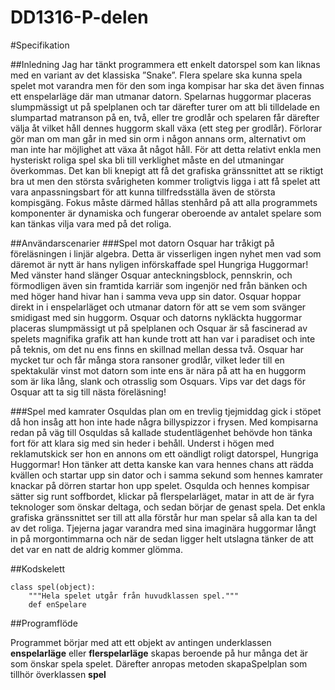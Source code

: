 # DD1316-P-delen
#Specifikation

##Inledning
Jag har tänkt programmera ett enkelt datorspel som kan liknas med en variant av det klassiska ”Snake”. Flera spelare ska kunna spela spelet mot varandra men för den som inga kompisar har ska det även finnas ett enspelarläge där man utmanar datorn. Spelarnas huggormar placeras slumpmässigt ut på spelplanen och tar därefter turer om att bli tilldelade en slumpartad matranson på en, två, eller tre grodlår och spelaren får därefter välja åt vilket håll dennes huggorm skall växa (ett steg per grodlår). Förlorar gör man om man går in med sin orm i någon annans orm, alternativt om man inte har möjlighet att växa åt något håll. 
För att detta relativt enkla men hysteriskt roliga spel ska bli till verklighet måste en del utmaningar överkommas. Det kan bli knepigt att få det grafiska gränssnittet att se riktigt bra ut men den största svårigheten kommer troligtvis ligga i att få spelet att vara anpassningsbart för att kunna tillfredsställa även de största kompisgäng. Fokus måste därmed hållas stenhård på att alla programmets komponenter är dynamiska och fungerar oberoende av antalet spelare som kan tänkas vilja vara med på det roliga.

##Användarscenarier
###Spel mot datorn
Osquar har tråkigt på föreläsningen i linjär algebra. Detta är visserligen ingen nyhet men vad som däremot är nytt är hans nyligen införskaffade spel Hungriga Huggormar! Med vänster hand slänger Osquar anteckningsblock, pennskrin, och förmodligen även sin framtida karriär som ingenjör ned från bänken och med höger hand hivar han i samma veva upp sin dator. Osquar hoppar direkt in i enspelarläget och utmanar datorn för att se vem som svänger smidigast med sin huggorm. Osquar och datorns nykläckta huggormar placeras slumpmässigt ut på spelplanen och Osquar är så fascinerad av spelets magnifika grafik att han kunde trott att han var i paradiset och inte på teknis, om det nu ens finns en skillnad mellan dessa två. Osquar har mycket tur och får många stora ransoner grodlår, vilket leder till en spektakulär vinst mot datorn som inte ens är nära på att ha en huggorm som är lika lång, slank och otrasslig som Osquars. Vips var det dags för Osquar att ta sig till nästa föreläsning!

###Spel med kamrater
Osquldas plan om en trevlig tjejmiddag gick i stöpet då hon insåg att hon inte hade några billyspizzor i frysen. Med kompisarna redan på väg till Osquldas så kallade studentlägenhet behövde hon tänka fort för att klara sig med sin heder i behåll. Underst i högen med reklamutskick ser hon en annons om ett oändligt roligt datorspel, Hungriga Huggormar! Hon tänker att detta kanske kan vara hennes chans att rädda kvällen och startar upp sin dator och i samma sekund som hennes kamrater knackar på dörren startar hon upp spelet. Osqulda och hennes kompisar sätter sig runt soffbordet, klickar på flerspelarläget, matar in att de är fyra teknologer som önskar deltaga, och sedan börjar de genast spela. Det enkla grafiska gränssnittet ser till att alla förstår hur man spelar så alla kan ta del av det roliga. Tjejerna jagar varandra med sina imaginära huggormar långt in på morgontimmarna och när de sedan ligger helt utslagna tänker de att det var en natt de aldrig kommer glömma.

##Kodskelett
```
class spel(object):
    """Hela spelet utgår från huvudklassen spel."""
    def enSpelare
```

##Programflöde

Programmet börjar med att ett objekt av antingen underklassen **enspelarläge** eller **flerspelarläge** skapas beroende på hur många det är som önskar spela spelet. Därefter anropas metoden skapaSpelplan som tillhör överklassen **spel**



